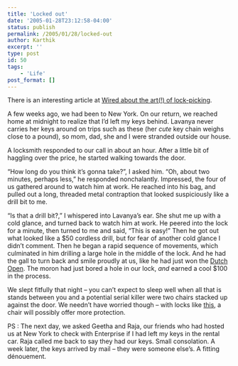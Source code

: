 ```yaml
---
title: 'Locked out'
date: '2005-01-28T23:12:58-04:00'
status: publish
permalink: /2005/01/28/locked-out
author: Karthik
excerpt: ''
type: post
id: 50
tags:
    - 'Life'
post_format: []
---
```

There is an interesting article at [Wired about the art(!) of lock-picking](http://www.wired.com/wired/archive/13.02/lockbusters.html?tw=wn_tophead_5).

A few weeks ago, we had been to New York. On our return, we reached home at midnight to realize that I’d left my keys behind. Lavanya never carries her keys around on trips such as these (her *cute* key chain weighs close to a pound), so mom, dad, she and I were stranded outside our house.

A locksmith responded to our call in about an hour. After a little bit of haggling over the price, he started walking towards the door.

“How long do you think it’s gonna take?”, I asked him. “Oh, about two minutes, perhaps less,” he responded nonchalantly. Impressed, the four of us gathered around to watch him at work. He reached into his bag, and pulled out a long, threaded metal contraption that looked suspiciously like a drill bit to me.

“Is that a drill bit?,” I whispered into Lavanya’s ear. She shut me up with a cold glance, and turned back to watch him at work. He peered into the lock for a minute, then turned to me and said, “This is easy!” Then he got out what looked like a $50 cordless drill, but for fear of another cold glance I didn’t comment. Then he began a rapid sequence of movements, which culminated in him drilling a large hole in the middle of the lock. And he had the gall to turn back and smile proudly at us, like he had just won the [Dutch Open](http://www.wired.com/wired/archive/13.02/lockbusters.html?tw=wn_tophead_5). The moron had just bored a hole in our lock, *and* earned a cool $100 in the process.

We slept fitfully that night – you can’t expect to sleep well when all that is stands between you and a potential serial killer were two chairs stacked up against the door. We needn’t have worried though – with locks like [this](http://www.engadget.com/entry/7796925370303347/), a chair will possibly offer more protection.

PS : The next day, we asked Geetha and Raja, our friends who had hosted us at New York to check with Enterprise if I had left my keys in the rental car. Raja called me back to say they had our keys. Small consolation. A week later, the keys arrived by mail – they were someone else’s. A fitting dénouement.